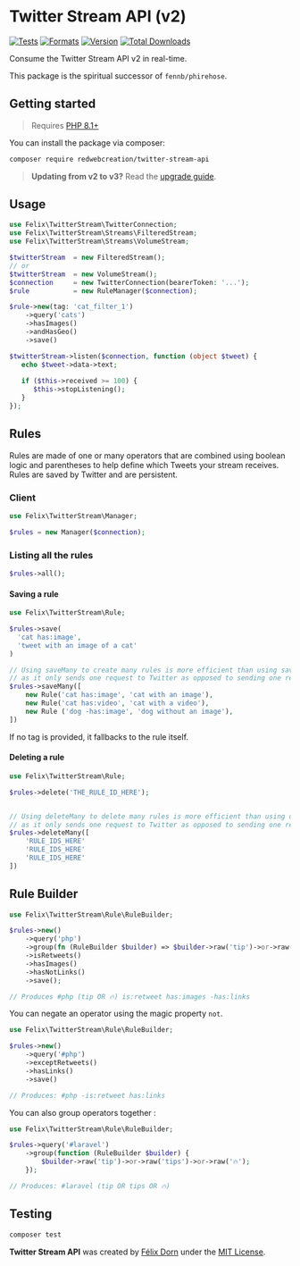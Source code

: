 # Twitter Stream API (v2)

[![Tests](https://github.com/redwebcreation/twitter-stream-api/actions/workflows/tests.yml/badge.svg?branch=master)](https://github.com/redwebcreation/twitter-stream-api/actions/workflows/tests.yml)
[![Formats](https://github.com/redwebcreation/twitter-stream-api/actions/workflows/formats.yml/badge.svg?branch=master)](https://github.com/redwebcreation/twitter-stream-api/actions/workflows/formats.yml)
[![Version](https://poser.pugx.org/redwebcreation/twitter-stream-api/version)](//packagist.org/packages/redwebcreation/twitter-stream-api)
[![Total Downloads](https://poser.pugx.org/redwebcreation/twitter-stream-api/downloads)](//packagist.org/packages/redwebcreation/twitter-stream-api)

Consume the Twitter Stream API v2 in real-time.

This package is the spiritual successor of `fennb/phirehose`.

## Getting started

> Requires [PHP 8.1+](https://www.php.net/releases/)

You can install the package via composer:

```bash
composer require redwebcreation/twitter-stream-api
```

> **Updating from v2 to v3?** Read the [upgrade guide](UPGRADE.md).

## Usage

```php
use Felix\TwitterStream\TwitterConnection;
use Felix\TwitterStream\Streams\FilteredStream;
use Felix\TwitterStream\Streams\VolumeStream;

$twitterStream  = new FilteredStream();
// or
$twitterStream  = new VolumeStream();
$connection     = new TwitterConnection(bearerToken: '...');
$rule           = new RuleManager($connection);

$rule->new(tag: 'cat_filter_1')
    ->query('cats')
    ->hasImages()
    ->andHasGeo()
    ->save()

$twitterStream->listen($connection, function (object $tweet) {
   echo $tweet->data->text;
        
   if ($this->received >= 100) {
      $this->stopListening();
   }
});
```

## Rules

Rules are made of one or many operators that are combined using boolean logic and parentheses to help define which
Tweets your stream receives. Rules are saved by Twitter and are persistent.

### Client

```php
use Felix\TwitterStream\Manager;

$rules = new Manager($connection);
```

### Listing all the rules

```php
$rules->all();
```

#### Saving a rule

```php
use Felix\TwitterStream\Rule;

$rules->save(
  'cat has:image',
  'tweet with an image of a cat'
)

// Using saveMany to create many rules is more efficient than using save
// as it only sends one request to Twitter as opposed to sending one request per rule.
$rules->saveMany([
    new Rule('cat has:image', 'cat with an image'),
    new Rule('cat has:video', 'cat with a video'),
    new Rule ('dog -has:image', 'dog without an image'),
])
```

If no tag is provided, it fallbacks to the rule itself.

#### Deleting a rule

```php
use Felix\TwitterStream\Rule;

$rules->delete('THE_RULE_ID_HERE');


// Using deleteMany to delete many rules is more efficient than using delete
// as it only sends one request to Twitter as opposed to sending one request per rule.
$rules->deleteMany([
    'RULE_IDS_HERE'
    'RULE_IDS_HERE'
    'RULE_IDS_HERE'
])
```

## Rule Builder

```php
use Felix\TwitterStream\Rule\RuleBuilder;

$rules->new()
    ->query('php')
    ->group(fn (RuleBuilder $builder) => $builder->raw('tip')->or->raw('🔥'))
    ->isRetweets()
    ->hasImages()
    ->hasNotLinks()
    ->save();

// Produces #php (tip OR 🔥) is:retweet has:images -has:links
```

You can negate an operator using the magic property `not`.

```php
use Felix\TwitterStream\Rule\RuleBuilder;

$rules->new()
    ->query('#php')
    ->exceptRetweets() 
    ->hasLinks()
    ->save()

// Produces: #php -is:retweet has:links
```

You can also group operators together :

```php
use Felix\TwitterStream\Rule\RuleBuilder;

$rules->query('#laravel')
    ->group(function (RuleBuilder $builder) {
        $builder->raw('tip')->or->raw('tips')->or->raw('🔥');
    });

// Produces: #laravel (tip OR tips OR 🔥)
```

## Testing

```bash
composer test
```

**Twitter Stream API** was created by [Félix Dorn](https://twitter.com/afelixdorn) under
the [MIT License](https://opensource.org/licenses/MIT).

<!-- (179) -->
